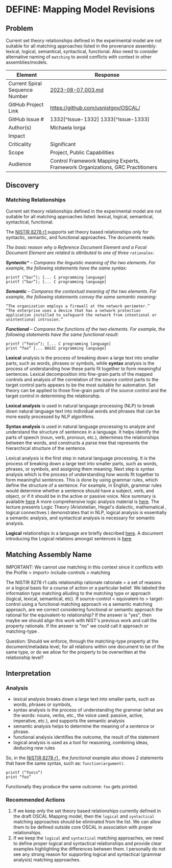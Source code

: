 # DEFINE: Mapping Model Revisions

## Problem

Current set theory relationships defined in the experimental model are not suitable for all matching approaches listed in the provenance assembly: lexical, logical, semantical, syntactical, functional. Also need to consider alternative naming of `matching` to avoid conflicts with context in other assemblies/models.

| Element                        | Response                                                                      |
| ------------------------------ | ----------------------------------------------------------------------------- |
| Current Spiral Sequence Number | [2023-08-07.003.md](2023-08-07.003.md)                                        |
| GitHub Project Link            | https://github.com/usnistgov/OSCAL/                                           |
| GitHub Issue #                 | 1332[^Issue-1332] 1333[^Issue-1333]                               |
| Author(s)                      | Michaela Iorga                                                          |
| Impact                         |                                                                               |
| Criticality                    | Significant                                                                   |
| Scope                          | Project, Public Capabilities                                                  |
| Audience                       | Control Framework Mapping Experts, Framework Organizations, GRC Practitioners |

## Discovery 

### Matching Relationships

Current set theory relationships defined in the experimental model are not suitable for all matching approaches listed: lexical, logical, semantical, syntactical, functional. 

The [NISTIR 8278 r1 ](https://nvlpubs.nist.gov/nistpubs/ir/2022/NIST.IR.8278r1.ipd.pdf) supports set theory based relationships only for syntactic, semantic, and functional approaches.
The documents reads:

_The basic reason why a Reference Document Element and a Focal Document Element are related is attributed to one of three_ ```rationales```:

_**Syntactic*** – Compares the linguistic meaning of the two elements. For example, the following statements have the same syntax:_
```
printf (“bar”); [... C programming language] 
printf (“bar”); [... C programming language]
```
_**Semantic** – Compares the contextual meaning of the two elements. For example, the following statements convey the same semantic meaning:_
```
“The organization employs a firewall at the network perimeter.”
“The enterprise uses a device that has a network protection application installed to safeguard the network from intentional or unintentional intrusion.”
```
_**Functional** – Compares the functions of the two elements. For example, the following statements have the same functional result:_
```
printf (“foo\n”); [... C programming language] 
print “foo” [... BASIC programming language]
```

**Lexical** analysis is the process of breaking down a large text into smaller parts, such as words, phrases or symbols, while **syntax** analysis is the process of understanding how these parts fit together to form meaningful sentences.  Lexical decomposition into fine-grain parts of the mapped controls and analysis of the correlation of the source control parts to the target control parts appears to be the most suitable for automation. Set theory can be applied to those fine-grain parts of the source control and the target control in determining the relationship.

**Lexical analysis** is used in natural language processing (NLP) to break down natural language text into individual words and phrases that can be more easily processed by NLP algorithms.

**Syntax analysis** is used in natural language processing to analyze and understand the structure of sentences in a language. It helps identify the parts of speech (noun, verb, pronoun, etc.), determines the relationships between the words, and constructs a parse tree that represents the hierarchical structure of the sentence.

Lexical analysis is the first step in natural language processing. It is the process of breaking down a large text into smaller parts, such as words, phrases, or symbols, and assigning them meaning.  Next step is syntax analysis which is the process of understanding how words fit together to form meaningful sentences. This is done by using grammar rules, which define the structure of a sentence. For example, in English, grammar rules would determine whether a sentence should have a subject, verb, and object, or if it should be in the active or passive voice. Nice summary is available [here](https://www.geeksforgeeks.org/lexical-analysis-and-syntax-analysis/)
A more comprehensive logic analysis material is [here](http://pespmc1.vub.ac.be/POS/Turchap6.html#:~:text=THUS%2C%20to%20make%20a%20logical,structure%20of%20the%20logical%20expression.). The lecture presents Logic Theory (Aristotelian, Hegel's dialectic,  mathematical , logical connectives ) demonstrates that in NLP, logical analysis is essentially a semantic analysis, and syntactical analysis is necessary for semantic analysis.

 **Logical** relationships in a language are briefly described [here](https://josecarilloforum.com/forum/index.php?topic=86.0). A document introducing the Logical relations amongst sentences is [here](http://ling-blogs.bu.edu/lx502f09/files/2009/10/LX502_LogicalRelations1.pdf)

## Matching Assembly Name

IMPORTANT: We cannot use matching in this context since it conflicts with the Profile > import> include-controls > matching

The NISTIR 8278 r1 calls relationship rationale
rationale = a set of reasons or a logical basis for a course of action or a particular belief.
We labeled the information type  matching alluding to the matching type or approach (logical, lexical, semantical, etc).
If source-control < equivalent-to > target-control using a functional matching approach vs a semantic matching approach, are we correct considering functional or semantic approach the rational for the equivalent-to relationship? If the answer is "yes", then maybe we should align this work with NIST's previous work and call the property rationale. If the answer is "no" we could call it approach or matching-type .

Question: Should we enforce, through the matching-type property at the document/metadata level, for all relations within one document to be of the same type, or do we allow for the property to be overwritten at the relationship level?

## Interpretation

### Analysis

- lexical analysis breaks down a large text into smaller parts, such as words, phrases or symbols, 
- syntax analysis is the process of understanding the grammar (what are the words: nouns, verbs, etc., the voice used: passive, active, imperative, etc.), and supports the semantic analysis
- semantic analysis helps to determine the meaning of a sentence or phrase.
- functional analysis identifies the outcome, the result of the statement
- logical analysis is used as a tool for reasoning, combining ideas, deducing new rules

So, in the [NISTIR 8278 r1 ](https://nvlpubs.nist.gov/nistpubs/ir/2022/NIST.IR.8278r1.ipd.pdf), the _functional_ example also shows 2 statements that have the same syntax, such as: ```function(argument)```.

```
printf (“foo\n”)
print “foo”
```
Functionally they produce the same outcome: ```foo``` gets printed. 

### Recommended Actions

1) If we keep only the set theory based relationships currently defined in the draft OSCAL Mapping model, then the ```logical``` and ```syntactical``` matching approaches should be eliminated from the list. We can allow them to be defined outside core OSCAL in association with proper relationships. 
2) If we keep the ```logical``` and ```syntactical``` matching approaches, we need to define proper logical and syntactical relationships and provide clear examples highlighting the differences between them. I personally do not see any strong reason for supporting logical and syntactical (grammar analysis) matching approaches.
